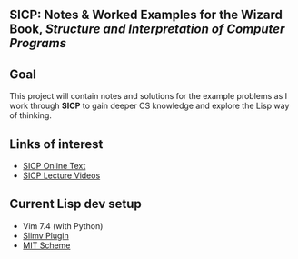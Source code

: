 SICP: Notes & Worked Examples for the Wizard Book, _Structure and Interpretation of Computer Programs_
---

## Goal
This project will contain notes and solutions for the example problems as I work through **SICP** to gain deeper CS knowledge and explore the Lisp way of thinking.

## Links of interest
* [SICP Online Text](http://mitpress.mit.edu/sicp/)
* [SICP Lecture Videos](http://ocw.mit.edu/courses/electrical-engineering-and-computer-science/6-001-structure-and-interpretation-of-computer-programs-spring-2005/video-lectures/)

## Current Lisp dev setup
* Vim 7.4 (with Python)
* [Slimv Plugin](https://github.com/kovisoft/slimv)
* [MIT Scheme](http://www.gnu.org/software/mit-scheme/)

